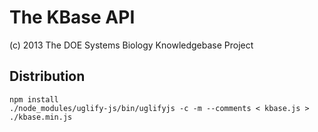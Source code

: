 The KBase API
=============

(c) 2013 The DOE Systems Biology Knowledgebase Project

Distribution
------------

    npm install
    ./node_modules/uglify-js/bin/uglifyjs -c -m --comments < kbase.js > ./kbase.min.js